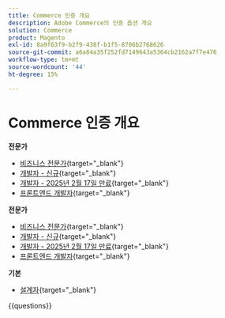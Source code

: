```yaml
---
title: Commerce 인증 개요
description: Adobe Commerce의 인증 옵션 개요
solution: Commerce
product: Magento
exl-id: 8a9f63f9-b2f9-438f-b1f5-8706b2768626
source-git-commit: a6a84a35f252fd7149643a5364cb2162a7f7e476
workflow-type: tm+mt
source-wordcount: '44'
ht-degree: 15%

---
```


# Commerce 인증 개요

**전문가**

* [비즈니스 전문가](https://certification.adobe.com/certification/business-practitioner-professional){target="_blank"} <!--AD0-E712-->
* [개발자 - 신규](https://certification.adobe.com/certification/adobe-commerce-developer-professional-v2){target="_blank"} <!--AD0-E724-->
* [개발자 - 2025년 2월 17일 만료](https://certification.adobe.com/certification/commerce-developer-professional){target="_blank"} <!--AD0-E717-->
* [프론트엔드 개발자](https://certification.adobe.com/certification/front-end-developer-professional){target="_blank"} <!--AD0-E721-->

**전문가**

* [비즈니스 전문가](https://certification.adobe.com/certification/adobe-commerce-business-practitioner-expert){target="_blank"} <!--AD0-E708-->
* [개발자 - 신규](https://certification.adobe.com/certification/adobe-commerce-developer-expert-v2){target="_blank"} <!--AD0-E716-->
* [개발자 - 2025년 2월 17일 만료](https://certification.adobe.com/certification/adobe-commerce-developer-expert){target="_blank"} <!--AD0-E716-->
* [프론트엔드 개발자](https://certification.adobe.com/certification/front-end-developer-expert){target="_blank"} <!--AD0-E720-->

**기본**

* [설계자](https://certification.adobe.com/certification/commerce-architect-master){target="_blank"} <!--AD0-E722-->

{{questions}}

